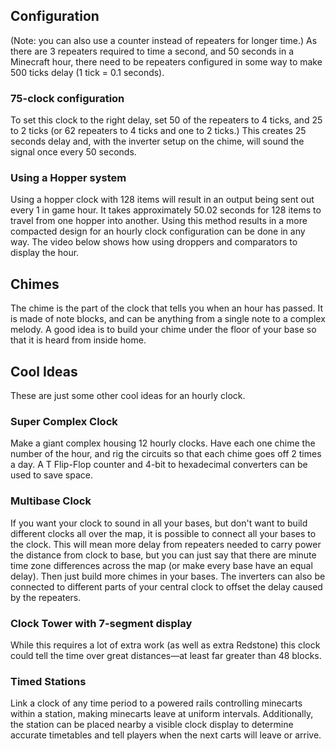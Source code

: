 ## Configuration
(Note: you can also use a counter instead of repeaters for longer time.)
As there are 3 repeaters required to time a second, and 50 seconds in a Minecraft hour, there need to be repeaters configured in some way to make 500 ticks delay (1 tick = 0.1 seconds).

### 75-clock configuration
To set this clock to the right delay, set 50 of the repeaters to 4 ticks, and 25 to 2 ticks (or 62 repeaters to 4 ticks and one to 2 ticks.) This creates 25 seconds delay and, with the inverter setup on the chime, will sound the signal once every 50 seconds.



### Using a Hopper system
Using a hopper clock with 128 items will result in an output being sent out every 1 in game hour. It takes approximately 50.02 seconds for 128 items to travel from one hopper into another. Using this method results in a more compacted design for an hourly clock configuration can be done in any way. The video below shows how using droppers and comparators to display the hour. 




## Chimes
The chime is the part of the clock that tells you when an hour has passed. It is made of note blocks, and can be anything from a single note to a complex melody. A good idea is to build your chime under the floor of your base so that it is heard from inside home.

## Cool Ideas
These are just some other cool ideas for an hourly clock.

### Super Complex Clock
Make a giant complex housing 12 hourly clocks. Have each one chime the number of the hour, and rig the circuits so that each chime goes off 2 times a day. A T Flip-Flop counter and 4-bit to hexadecimal converters can be used to save space.

### Multibase Clock
If you want your clock to sound in all your bases, but don't want to build different clocks all over the map, it is possible to connect all your bases to the clock. This will mean more delay from repeaters needed to carry power the distance from clock to base, but you can just say that there are minute time zone differences across the map (or make every base have an equal delay). Then just build more chimes in your bases. The inverters can also be connected to different parts of your central clock to offset the delay caused by the repeaters.

### Clock Tower with 7-segment display
While this requires a lot of extra work (as well as extra Redstone) this clock could tell the time over great distances—at least far greater than 48 blocks.

### Timed Stations
Link a clock of any time period to a powered rails controlling minecarts within a station, making minecarts leave at uniform intervals. Additionally, the station can be placed nearby a visible clock display to determine accurate timetables and tell players when the next carts will leave or arrive.


